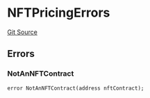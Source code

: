 # NFTPricingErrors
[Git Source](https://github.com/thrackle-io/rules-engine/blob/3a9da30daa774fa67b31c000e53f0c753deac1be/src/common/IErrors.sol)


## Errors
### NotAnNFTContract

```solidity
error NotAnNFTContract(address nftContract);
```

